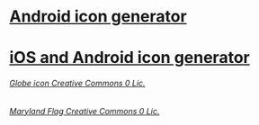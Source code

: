 # [Android icon generator](https://romannurik.github.io/AndroidAssetStudio/)
# [iOS and Android icon generator](https://makeappicon.com/)

###### [Globe icon Creative Commons 0 Lic.](https://pixabay.com/en/globe-planet-earth-world-1015311/)
###### [Maryland Flag Creative Commons 0 Lic.](https://pixabay.com/en/maryland-state-usa-flag-map-890635/)

